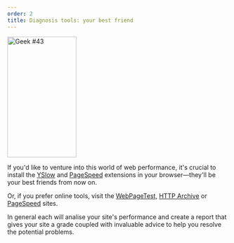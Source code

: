 ```yaml
---
order: 2
title: Diagnosis tools: your best friend
---
```


<div class="img-left">
  <img id="geek-43" class="icos-geek" src="http://assets.browserdiet.com/img/43.png" alt="Geek #43" width="157" height="275" />
</div>

If you'd like to venture into this world of web performance, it's crucial to install the [YSlow](http://yslow.org/) and [PageSpeed](https://developers.google.com/speed/pagespeed/insights_extensions?hl=pt-BR) extensions in your browser&mdash;they'll be your best friends from now on.

Or, if you prefer online tools, visit the [WebPageTest](http://www.webpagetest.org/), [HTTP Archive](http://httparchive.org/) or [PageSpeed](http://pagespeed.googlelabs.com/) sites.

In general each will analise your site's performance and create a report that gives your site a grade coupled with invaluable advice to help you resolve the potential problems.
